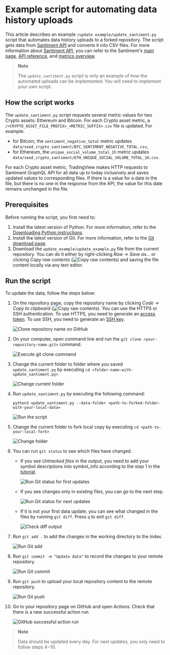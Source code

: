 # Example script for automating data history uploads

This article describes an example `/update example/update_santiment.py` script that automates data history uploads to a forked repository.
The script gets data from [Santiment API] and converts it into CSV files.
For more information about [Santiment API], you can refer to the Santiment's [main page], [API reference], and [metrics overview].

> __Note__
>
> The `update_santiment.py` script is only an example of how the automated uploads can be implemented.
> You will need to implement your own script.

## How the script works

The `update_santiment.py` script requests several metric values for two Crypto assets: Ethereum and Bitcoin.
For each Crypto asset metric, a `/<CRYPTO_ASSET_FILE_PREFIX>_<METRIC_SUFFIX>.csv` file is updated.
For example:

- for Bitcoin, the `sentiment_negative_total` metric updates `data/seed_crypto_santiment/BTC_SENTIMENT_NEGATIVE_TOTAL.csv`,
- for Ethereum, the `unique_social_volume_total_1h` metric updates `data/seed_crypto_santiment/ETH_UNIQUE_SOCIAL_VOLUME_TOTAL_1H.csv`.

For each Crypto asset metric, TradingView makes HTTP requests to Santiment GraphQL API for all data up to today inclusively and saves updated values to corresponding files.
If there is a value for a date in the file, but there is no one in the response from the API, the value for this date remains unchanged in the file.

## Prerequisites

Before running the script, you first need to:

1. Install the latest version of Python. For more information, refer to the [Downloading Python instructions](https://wiki.python.org/moin/BeginnersGuide/Download).
2. Install the latest version of Git. For more information, refer to the [Git download page](https://git-scm.com/downloads).
3. Download the `update_example/update_example.py` file from the current repository. You can do it either by right-clicking *Raw* → *Save as…* or clicking *Copy raw contents* (<img src = "../images/svg/clone-regular.svg" alt="Copy raw contents"/>) and saving the file content locally via any text editor.

## Run the script

To update the data, follow the steps below:

1. On the repository page, copy the repository name by clicking *Code → Copy to clipboard* (<img src = "../images/svg/clone-regular.svg" alt="Copy raw contents"/>).
You can use the HTTPS or SSH authentication.
To use HTTPS, you need to generate an [access token]. To use SSH, you need to generate an [SSH key].

    ![Clone repository name on GitHub](/images/github_clone_repository.png)

2. On your computer, open command line and run the `git clone <your-repository-name.git>` command.

    ![Execute git clone command](/images/clone_fork.png)

3. Change the current folder to folder where you saved `update_santiment.py` by executing `cd <folder-name-with-update_santiment.py>`

    ![Change current folder](/images/change_folder_to_script.png)

4. Run `update_santiment.py` by executing the following command:

    `python3 update_santiment.py --data-folder <path-to-forked-folder-with-your-local-data>`

    ![Run the script](/images/run_update_santiment.png)

5. Change the current folder to fork local copy by executing `cd <path-to-your-local-fork>`

    ![Change folder](/images/change_folder_to_fork.png)

6. You can run `git status` to see which files have changed.

    - If you see *Untracked files* in the output, you need to add your symbol descriptions into symbol_info according to the step 1 in the [tutorial](/data_tutorial.md).

        ![Run Git status for first updates](/images/git_status_first_update.png)

    - If you see changes only in existing files, you can go to the next step.

        ![Run Git status for next updates](/images/git_status_next_updates.png)

    - If it is not your first data update, you can see what changed in the files by running `git diff`. Press `q` to exit `git diff`.

        ![Check diff output](/images/diff_output.png)

7. Run `git add .` to add the changes in the working directory to the index.

    ![Run Git add](/images/git_add.png)

8. Run `git commit -m "Update data"` to record the changes to your remote repository.

    ![Run Git commit](/images/git_commit.png)

9. Run `git push` to upload your local repository content to the remote repository.

    ![Run Git push](/images/git_push.png)

10. Go to your repository page on GitHub and open *Actions*.
    Check that there is a new successful action run.

    ![GitHub successful action run](/images/github_successful_action.png)

> __Note__
>
> Data should be updated every day. For next updates, you only need to follow steps 4−10.

[API reference]: https://academy.santiment.net/sanapi/
[main page]: https://santiment.net/
[metrics overview]: https://academy.santiment.net/metrics/#financial
[Santiment API]: https://api.santiment.net/
[SSH key]: https://docs.github.com/en/authentication/connecting-to-github-with-ssh/generating-a-new-ssh-key-and-adding-it-to-the-ssh-agent
[access token]: https://docs.github.com/en/authentication/keeping-your-account-and-data-secure/creating-a-personal-access-token